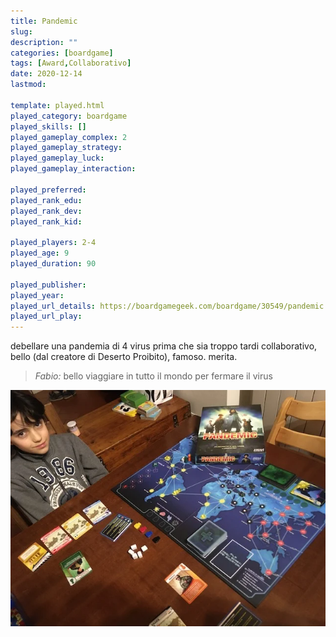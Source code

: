 ```yaml
---
title: Pandemic
slug: 
description: ""
categories: [boardgame]
tags: [Award,Collaborativo]
date: 2020-12-14
lastmod: 

template: played.html
played_category: boardgame
played_skills: []
played_gameplay_complex: 2
played_gameplay_strategy: 
played_gameplay_luck: 
played_gameplay_interaction: 

played_preferred: 
played_rank_edu: 
played_rank_dev: 
played_rank_kid: 

played_players: 2-4
played_age: 9
played_duration: 90

played_publisher: 
played_year: 
played_url_details: https://boardgamegeek.com/boardgame/30549/pandemic
played_url_play: 
---
```


debellare una pandemia di 4 virus prima che sia troppo tardi 
collaborativo, bello (dal creatore di Deserto Proibito), famoso.
merita.

> *Fabio:*
> bello viaggiare in tutto il mondo per fermare il virus

![](img/pandemic.webp)


